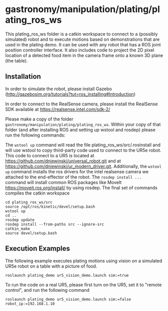 # gastronomy/manipulation/plating/plating_ros_ws

This plating_ros_ws folder is a catkin workspace to connect to a (possibly simulated) robot and to execute motions based on demonstrations that are used in the plating demo. It can be used with any robot that has a ROS joint position controller interface. It also includes code to project the 2D pixel location of a detected food item in the camera frame onto a known 3D plane (the table).

## Installation
In order to simulate the robot, please install Gazebo (http://gazebosim.org/tutorials?tut=ros_installing#Introduction)

In order to connect to the RealSense camera, please install the RealSense SDK available at https://realsense.intel.com/sdk-2/

Please make a copy of the folder `gastronomy/manipulation/plating/plating_ros_ws`. Within your copy of that folder (and after installing ROS and setting up wstool and rosdep) please run the following commands:

The `wstool up` command will read the file plating_ros_ws/src/.rosinstall and will use wstool to copy third-party code used to connect to the UR5e robot. This code to connect to a UR5 is located at https://github.com/dniewinski/universal_robot.git and at https://github.com/dniewinski/ur_modern_driver.git. Additionally, the `wstool up` command installs the ros drivers for the intel realsense camera we attached to the end-effector of the robot.  The `rosdep install ...` command will install common ROS packages like MoveIt https://moveit.ros.org/install/ by using rosdep. The final set of commands compiles the catkin workspace
```
cd plating_ros_ws/src
source /opt/ros/kinetic/devel/setup.bash
wstool up
cd ..
rosdep update
rosdep install --from-paths src --ignore-src
catkin_make
source devel/setup.bash
```

## Execution Examples
The following example executes plating motions using vision on a simulated UR5e robot on a table with a picture of food. 
```
roslaunch plating_demo ur5_vision_demo.launch sim:=true
```

To run the code on a real UR5, please first turn on the UR5, set it to "remote control", and run the following command

```
roslaunch plating_demo ur5_vision_demo.launch sim:=false robot_ip:=192.168.1.10
```
